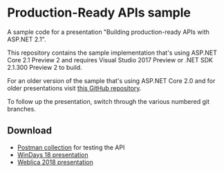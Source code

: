 # Production-Ready APIs sample

A sample code for a presentation "Building production-ready APIs with ASP.NET 2.1".

This repository contains the sample implementation that's using ASP.NET Core 2.1 Preview 2 and requires Visual Studio 2017 Preview or .NET SDK 2.1.300 Preview 2 to build. 

For an older version of the sample that's using ASP.NET Core 2.0 and for older presentations visit [this GitHub repository](https://github.com/miroslavpopovic/production-ready-apis-sample).

To follow up the presentation, switch through the various numbered git branches.

## Download

- [Postman collection](board-games-api-postman-collection.json) for testing the API
- [WinDays 18 presentation](windays-2018-production-ready-apis.pptx)
- [Weblica 2018 presentation](weblica-2018-production-ready-apis.pptx)
